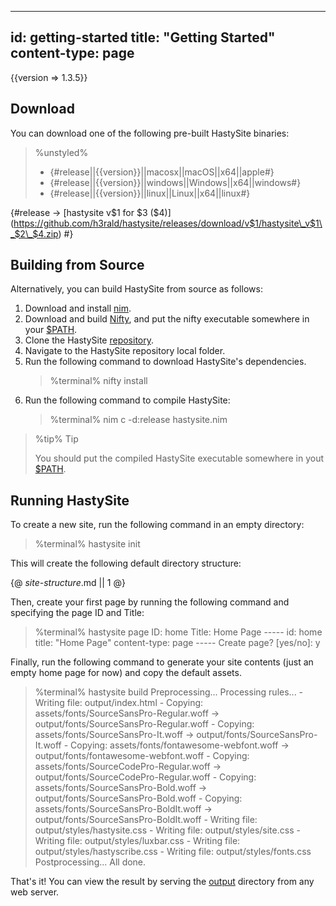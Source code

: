 -----
id: getting-started
title: "Getting Started"
content-type: page
-----

{{version => 1.3.5}}

## Download

You can download one of the following pre-built HastySite binaries:

> %unstyled%
> * {#release||{{version}}||macosx||macOS||x64||apple#}
> * {#release||{{version}}||windows||Windows||x64||windows#}
> * {#release||{{version}}||linux||Linux||x64||linux#}

{#release -> [](class:$5)[hastysite v$1 for $3 ($4)](https://github.com/h3rald/hastysite/releases/download/v$1/hastysite\_v$1\_$2\_$4.zip) #}

## Building from Source

Alternatively, you can build HastySite from source as follows:

1. Download and install [nim](https://nim-lang.org).
2. Download and build [Nifty](https://github.com/h3rald/nifty), and put the nifty executable somewhere in your [$PATH](class:kwd).
3. Clone the HastySite [repository](https://github.com/h3rald/hastysite).
4. Navigate to the HastySite repository local folder.
5. Run the following command to download HastySite's dependencies.
   > %terminal%
   > nifty install
7. Run the following command to compile HastySite:
   > %terminal%
   > nim c -d:release hastysite.nim

> %tip%
> Tip
> 
> You should put the compiled HastySite executable somewhere in yout [$PATH](class:kwd).

## Running HastySite

To create a new site, run the following command in an empty directory:

> %terminal%
> hastysite init

This will create the following default directory structure:

{@ _site-structure_.md || 1 @}

Then, create your first page by running the following command and specifying the page ID and Title:

> %terminal%
> hastysite page
> ID: home
> Title: Home Page
> \-\-\-\-\-
> id: home
> title: &quot;Home Page&quot;
> content-type: page
> \-\-\-\-\-
> Create page? [yes/no]: y

Finally, run the following command to generate your site contents (just an empty home page for now) and copy the default assets.

> %terminal%
> hastysite build
>    Preprocessing\.\.\.
>    Processing rules\.\.\.
>     - Writing file: output/index.html
>     - Copying: assets/fonts/SourceSansPro-Regular.woff -> output/fonts/SourceSansPro-Regular.woff
>     - Copying: assets/fonts/SourceSansPro-It.woff -> output/fonts/SourceSansPro-It.woff
>     - Copying: assets/fonts/fontawesome-webfont.woff -> output/fonts/fontawesome-webfont.woff
>     - Copying: assets/fonts/SourceCodePro-Regular.woff -> output/fonts/SourceCodePro-Regular.woff
>     - Copying: assets/fonts/SourceSansPro-Bold.woff -> output/fonts/SourceSansPro-Bold.woff
>     - Copying: assets/fonts/SourceSansPro-BoldIt.woff -> output/fonts/SourceSansPro-BoldIt.woff
>     - Writing file: output/styles/hastysite.css
>     - Writing file: output/styles/site.css
>     - Writing file: output/styles/luxbar.css
>     - Writing file: output/styles/hastyscribe.css
>     - Writing file: output/styles/fonts.css
>    Postprocessing\.\.\.
>    All done.

That's it! You can view the result by serving the [output](class:dir) directory from any web server.
